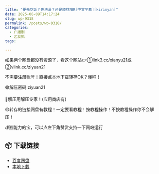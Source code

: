 ```yaml
---
title: "要先吃饭？先洗澡？还是膝枕哺R[中文字幕][kirinyan]"
date: 2025-06-09T14:17:24
slug: wp-9318
permalink: /posts/wp-9318/
categories:
  - 广播剧
  - 乙女抓
tags:

---
```


如果两个网盘都没有资源了，看这个网站👉①link3.cc/xianyu21或②vlink.cc/ziyuan21

不需要注册账号！直接点本地下载转存OK？懂吧！

🟢解压密码:ziyuan21

🔵解压用解压专家！(应用商店有)

🟡转存的链接网盘有教程！一定要看教程！按教程操作！不按教程操作你不会解压！

💰🈶能力的宝，可以点左下角赞赏支持一下网站运行

## 📦 下载链接
- [百度网盘](https://blziyuan21.com/pay-download/9318?key=903b2039f7&down_id=0)
- [本地下载](https://blziyuan21.com/pay-download/9318?key=903b2039f7&down_id=1)

